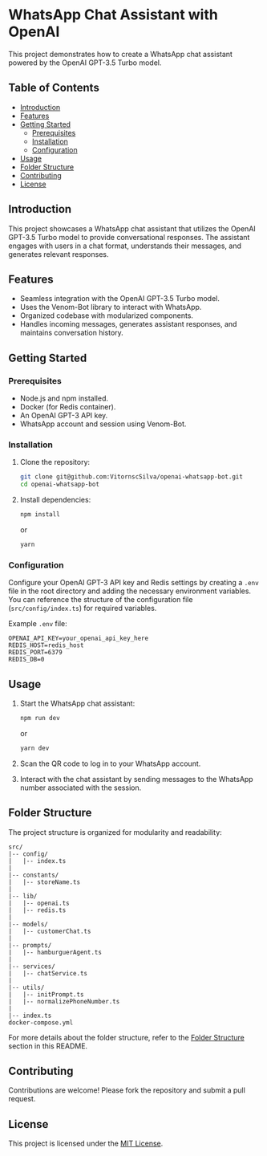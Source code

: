 # WhatsApp Chat Assistant with OpenAI

This project demonstrates how to create a WhatsApp chat assistant powered by the OpenAI GPT-3.5 Turbo model.

## Table of Contents

- [Introduction](#introduction)
- [Features](#features)
- [Getting Started](#getting-started)
  - [Prerequisites](#prerequisites)
  - [Installation](#installation)
  - [Configuration](#configuration)
- [Usage](#usage)
- [Folder Structure](#folder-structure)
- [Contributing](#contributing)
- [License](#license)

## Introduction

This project showcases a WhatsApp chat assistant that utilizes the OpenAI GPT-3.5 Turbo model to provide conversational responses. The assistant engages with users in a chat format, understands their messages, and generates relevant responses.

## Features

- Seamless integration with the OpenAI GPT-3.5 Turbo model.
- Uses the Venom-Bot library to interact with WhatsApp.
- Organized codebase with modularized components.
- Handles incoming messages, generates assistant responses, and maintains conversation history.

## Getting Started

### Prerequisites

- Node.js and npm installed.
- Docker (for Redis container).
- An OpenAI GPT-3 API key.
- WhatsApp account and session using Venom-Bot.

### Installation

1. Clone the repository:

   ```bash
   git clone git@github.com:VitornscSilva/openai-whatsapp-bot.git
   cd openai-whatsapp-bot
   ```

2. Install dependencies:

   ```bash
   npm install
   ```
   or

   ```bash
   yarn
   ```

### Configuration

Configure your OpenAI GPT-3 API key and Redis settings by creating a `.env` file in the root directory and adding the necessary environment variables. You can reference the structure of the configuration file (`src/config/index.ts`) for required variables.

Example `.env` file:

```plaintext
OPENAI_API_KEY=your_openai_api_key_here
REDIS_HOST=redis_host
REDIS_PORT=6379
REDIS_DB=0
```

## Usage

1. Start the WhatsApp chat assistant:

   ```bash
   npm run dev
   ```

   or

   ```bash
   yarn dev
   ```

2. Scan the QR code to log in to your WhatsApp account.

3. Interact with the chat assistant by sending messages to the WhatsApp number associated with the session.

## Folder Structure

The project structure is organized for modularity and readability:

```
src/
|-- config/
|   |-- index.ts
|
|-- constants/
|   |-- storeName.ts
|
|-- lib/
|   |-- openai.ts
|   |-- redis.ts
|
|-- models/
|   |-- customerChat.ts
|
|-- prompts/
|   |-- hamburguerAgent.ts
|
|-- services/
|   |-- chatService.ts
|
|-- utils/
|   |-- initPrompt.ts
|   |-- normalizePhoneNumber.ts
|
|-- index.ts
docker-compose.yml
```

For more details about the folder structure, refer to the [Folder Structure](#folder-structure) section in this README.

## Contributing

Contributions are welcome! Please fork the repository and submit a pull request.

## License

This project is licensed under the [MIT License](LICENSE).
